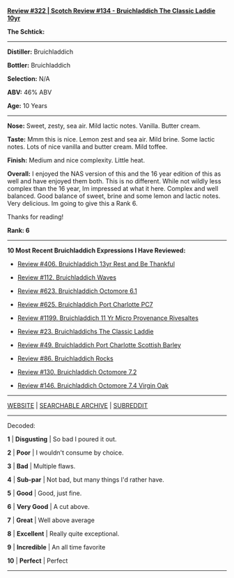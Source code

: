 
[**Review #322 | Scotch Review #134 - Bruichladdich The Classic Laddie 10yr**]( https://t8ke.review/review-322-bruichladdich-the-classic-laddie-10/)

**The Schtick:** 

-----

**Distiller:** Bruichladdich

**Bottler:** Bruichladdich

**Selection:** N/A

**ABV:**  46% ABV

**Age:** 10 Years 

-----

**Nose:**  Sweet, zesty, sea air. Mild lactic notes. Vanilla. Butter cream.

**Taste:** Mmm this is nice. Lemon zest and sea air. Mild brine. Some lactic notes. Lots of nice vanilla and butter cream. Mild toffee.

**Finish:** Medium and nice complexity. Little heat.

**Overall:** I enjoyed the NAS version of this and the 16 year edition of this as well and have enjoyed them both. This is no different. While not wildly less complex than the 16 year, Im impressed at what it here. Complex and well balanced. Good balance of sweet, brine and some lemon and lactic notes. Very delicious. Im going to give this a Rank 6.

Thanks for reading!

**Rank: 6**

----- 

**10 Most Recent Bruichladdich Expressions I Have Reviewed:** 

- [Review #406. Bruichladdich 13yr Rest and Be Thankful]( https://t8ke.review/review-406-bruichladdich-rest-and-be-thankful-13yr/) 

- [Review #112. Bruichladdich Waves]( https://t8ke.review/review-112-bruichladdich-waves/) 

- [Review #623. Bruichladdich Octomore 6.1]( https://t8ke.review/review-623-bruichladdich-octomore-61/) 

- [Review #625. Bruichladdich Port Charlotte PC7]( https://t8ke.review/review-625-bruichladdich-port-charlotte-pc7/) 

- [Review #1199. Bruichladdich 11 Yr Micro Provenance Rivesaltes]( https://t8ke.review/review-1199-bruichladdich-11-yr-micro-provenance-riveslates) 

- [Review #23. Bruichladdichs The Classic Laddie]( https://t8ke.review/review-23-bruichladdich-the-classic-laddie-scottish-barley/) 

- [Review #49. Bruichladdich Port Charlotte Scottish Barley]( https://t8ke.review/review-49-bruichladdich-port-charlotte-scottish-barley/) 

- [Review #86. Bruichladdich Rocks]( https://t8ke.review/review-86-bruichladdich-rocks/) 

- [Review #130. Bruichladdich Octomore 7.2]( https://t8ke.review/review-130-octomore-72/) 

- [Review #146. Bruichladdich Octomore 7.4 Virgin Oak]( https://t8ke.review/review-146-bruichladdich-octomore-74/) 

-----

[WEBSITE](https://t8ke.review) | [SEARCHABLE ARCHIVE](https://t8ke.review/review-archive/) | [SUBREDDIT](https://reddit.com/r/t8kereviews)

-----

Decoded:

**1** | **Disgusting** | So bad I poured it out.

**2** | **Poor** | I wouldn't consume by choice.

**3** | **Bad** | Multiple flaws.

**4** | **Sub-par** | Not bad, but many things I'd rather have.

**5** | **Good** | Good, just fine.

**6** | **Very Good** | A cut above.

**7** | **Great** | Well above average

**8** | **Excellent** | Really quite exceptional.

**9** | **Incredible** | An all time favorite

**10** | **Perfect** | Perfect

----

